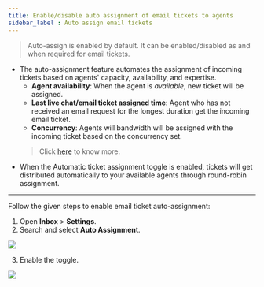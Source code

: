 ```yaml
---
title: Enable/disable auto assignment of email tickets to agents
sidebar_label : Auto assign email tickets
---
```


> Auto-assign is enabled by default. It can be enabled/disabled as and when required for email tickets.


- The auto-assignment feature automates the assignment of incoming tickets based on agents' capacity, availability, and expertise. 
    - **Agent availability**: When the agent is *available*, new ticket will be assigned. 
    - **Last live chat/email ticket assigned time**: Agent who has not received an email request for the longest duration get the incoming email ticket.
    - **Concurrency**: Agents will bandwidth will be assigned with the incoming ticket based on the concurrency set. 
    > Click [here](https://docs.yellow.ai/docs/platform_concepts/inbox/inbox_setup/assignmentlogic) to know more.
- When the Automatic ticket assignment toggle is enabled, tickets will get distributed automatically to your available agents through round-robin assignment.
  
-----
  

Follow the given steps to enable email ticket auto-assignment:

  

1. Open **Inbox** > **Settings**.
2. Search and select **Auto Assignment**.

  

![](https://i.imgur.com/EAkPKUL.png)

  

3. Enable the toggle.

  

![](https://i.imgur.com/1StI1XM.png)